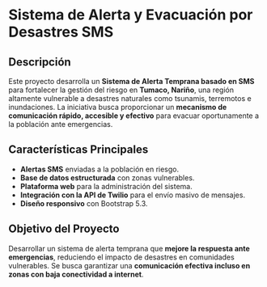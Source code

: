 # Sistema de Alerta y Evacuación por Desastres SMS

## Descripción
Este proyecto desarrolla un **Sistema de Alerta Temprana basado en SMS** para fortalecer la gestión del riesgo en **Tumaco, Nariño**, una región altamente vulnerable a desastres naturales como tsunamis, terremotos e inundaciones. La iniciativa busca proporcionar un **mecanismo de comunicación rápido, accesible y efectivo** para evacuar oportunamente a la población ante emergencias.

## Características Principales
- **Alertas SMS** enviadas a la población en riesgo.
- **Base de datos estructurada** con zonas vulnerables.
- **Plataforma web** para la administración del sistema.
- **Integración con la API de Twilio** para el envío masivo de mensajes.
- **Diseño responsivo** con Bootstrap 5.3.

## Objetivo del Proyecto
Desarrollar un sistema de alerta temprana que **mejore la respuesta ante emergencias**, reduciendo el impacto de desastres en comunidades vulnerables. Se busca garantizar una **comunicación efectiva incluso en zonas con baja conectividad a internet**.
